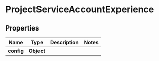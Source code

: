 

# ProjectServiceAccountExperience


## Properties

| Name | Type | Description | Notes |
|------------ | ------------- | ------------- | -------------|
|**config** | **Object** |  |  |



